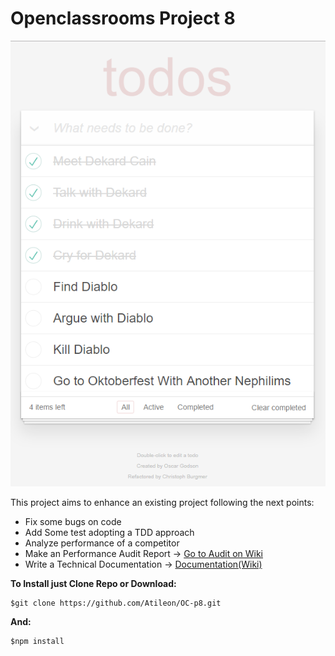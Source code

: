 # Openclassrooms Project 8

![todos](img/todosApp.png)

This project aims to enhance an existing project following the next points:

- Fix some bugs on code
- Add Some test adopting a TDD approach
- Analyze performance of a competitor
- Make an Performance Audit Report -> [Go to Audit on Wiki](https://github.com/Atileon/OC-p8/wiki/Competitor-Audit-Report)
- Write a Technical Documentation -> [Documentation(Wiki)](https://github.com/Atileon/OC-p8/wiki)

**To Install just Clone Repo or Download:**

```
$git clone https://github.com/Atileon/OC-p8.git
```

**And:**

```
$npm install
```
